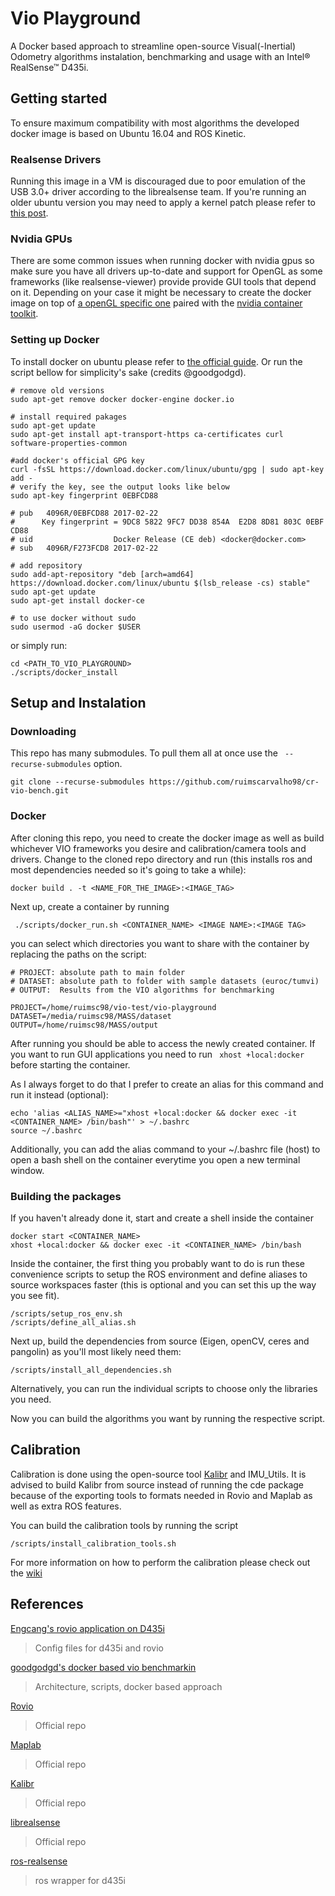 # Vio Playground

A Docker based approach to streamline open-source Visual(-Inertial) Odometry algorithms instalation, benchmarking and usage with an Intel® RealSense™ D435i.

## Getting started

To ensure maximum compatibility with most algorithms the developed docker image is based on Ubuntu 16.04 and ROS Kinetic.

### Realsense Drivers

Running this image in a VM is discouraged due to poor emulation of the USB 3.0+ driver according to the librealsense team.
If you're running an older ubuntu version you may need to apply a kernel patch please refer to [this post](https://dev.intelrealsense.com/docs/compiling-librealsense-for-linux-ubuntu-guide).

### Nvidia GPUs

There are some common issues when running docker with nvidia gpus so make sure you have all drivers up-to-date and support for OpenGL as some frameworks (like realsense-viewer) provide 
provide GUI tools that depend on it. Depending on your case it might be necessary to create the docker image on top of [a openGL specific one](https://hub.docker.com/r/nvidia/opengl) paired with
the [nvidia container toolkit](https://github.com/NVIDIA/nvidia-docker).

### Setting up Docker

To install docker on ubuntu please refer to [the official guide](https://docs.docker.com/engine/install/ubuntu/). Or run the script bellow for 
simplicity's sake (credits @goodgodgd).

```
# remove old versions
sudo apt-get remove docker docker-engine docker.io

# install required pakages
sudo apt-get update
sudo apt-get install apt-transport-https ca-certificates curl software-properties-common

#add docker's official GPG key
curl -fsSL https://download.docker.com/linux/ubuntu/gpg | sudo apt-key add -
# verify the key, see the output looks like below
sudo apt-key fingerprint 0EBFCD88

# pub   4096R/0EBFCD88 2017-02-22
#      Key fingerprint = 9DC8 5822 9FC7 DD38 854A  E2D8 8D81 803C 0EBF CD88
# uid                  Docker Release (CE deb) <docker@docker.com>
# sub   4096R/F273FCD8 2017-02-22

# add repository
sudo add-apt-repository "deb [arch=amd64] https://download.docker.com/linux/ubuntu $(lsb_release -cs) stable"
sudo apt-get update
sudo apt-get install docker-ce

# to use docker without sudo
sudo usermod -aG docker $USER
```
or simply run:

```
cd <PATH_TO_VIO_PLAYGROUND>
./scripts/docker_install
```
## Setup and Instalation

### Downloading

This repo has many submodules. To pull them all at once use the ``` --recurse-submodules``` option.

```
git clone --recurse-submodules https://github.com/ruimscarvalho98/cr-vio-bench.git
```

### Docker

After cloning this repo, you need to create the docker image as well as build whichever VIO frameworks you desire and calibration/camera tools and drivers.
Change to the cloned repo directory and run (this installs ros and most dependencies needed so it's going to take a while):

```
docker build . -t <NAME_FOR_THE_IMAGE>:<IMAGE_TAG>
```

Next up, create a container by running 

``` ./scripts/docker_run.sh <CONTAINER_NAME> <IMAGE NAME>:<IMAGE TAG>``` 

you can select which directories you want to share with the container by replacing the paths on the script:

```
# PROJECT: absolute path to main folder  
# DATASET: absolute path to folder with sample datasets (euroc/tumvi)
# OUTPUT:  Results from the VIO algorithms for benchmarking

PROJECT=/home/ruimsc98/vio-test/vio-playground
DATASET=/media/ruimsc98/MASS/dataset
OUTPUT=/home/ruimsc98/MASS/output
```
After running you should be able to access the newly created container. If you want to run GUI applications you need to run
``` xhost +local:docker``` before starting the container.

As I always forget to do that I prefer to create an alias for this command and run it instead (optional):

```
echo 'alias <ALIAS_NAME>="xhost +local:docker && docker exec -it <CONTAINER_NAME> /bin/bash"' > ~/.bashrc
source ~/.bashrc
```

Additionally, you can add the alias command to your ~/.bashrc file (host) to open a bash shell on the container everytime you open a new terminal window.  

### Building the packages

If you haven't already done it, start and create a shell inside the container

```
docker start <CONTAINER_NAME>
xhost +local:docker && docker exec -it <CONTAINER_NAME> /bin/bash
```
Inside the container, the first thing you probably want to do is run these convenience scripts to setup the ROS environment and define aliases to source workspaces faster (this is optional and you can set this up the way you see fit).

```
/scripts/setup_ros_env.sh
/scripts/define_all_alias.sh
```

Next up, build the dependencies from source (Eigen, openCV, ceres and pangolin) as you'll most likely need them:

```
/scripts/install_all_dependencies.sh
```

Alternatively, you can run the individual scripts to choose only the libraries you need.

Now you can build the algorithms you want by running the respective script.


## Calibration

Calibration is done using the open-source tool [Kalibr](https://github.com/ethz-asl/kalibr) and IMU_Utils. It is advised to build Kalibr from source instead of 
running the cde package because of the exporting tools to formats needed in Rovio and Maplab as well as extra ROS features.

You can build the calibration tools by running the script
```
/scripts/install_calibration_tools.sh
```

For more information on how to perform the calibration please check out the [wiki](https://github.com/ruimscarvalho98/vio-playground/wiki/Calibration)

## References

[Engcang's rovio application on D435i](https://github.com/engcang/rovio-application)
> Config files for d435i and rovio

[goodgodgd's docker based vio benchmarkin](https://github.com/goodgodgd/docker-vo-bench)
> Architecture, scripts, docker based approach

[Rovio](https://github.com/ethz-asl/rovio)
> Official repo

[Maplab](https://github.com/ethz-asl/maplab)
> Official repo

[Kalibr](https://github.com/ethz-asl/kalibr/wiki/calibrating-the-vi-sensor)
> Official repo

[librealsense](https://github.com/IntelRealSense/librealsense)
>Official repo

[ros-realsense](https://github.com/IntelRealSense/realsense-ros)
>ros wrapper for d435i









